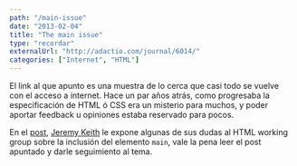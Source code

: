 ```yaml
---
path: "/main-issue"
date: "2013-02-04"
title: "The main issue"
type: "recordar"
externalUrl: "http://adactio.com/journal/6014/"
categories: ["Internet", "HTML"]
---
```


El link al que apunto es una muestra de lo cerca que casi todo se vuelve con el acceso a internet. Hace un par años atrás, como progresaba la especificación de HTML &oacute; CSS era un misterio para muchos, y poder aportar feedback u opiniones estaba reservado para pocos. 

En el [post](http://adactio.com/journal/6014/), [Jeremy Keith](http://adactio.com) le expone algunas de sus dudas al HTML working group sobre la inclusión del elemento `main`, vale la pena leer el post apuntado y darle seguimiento al tema.